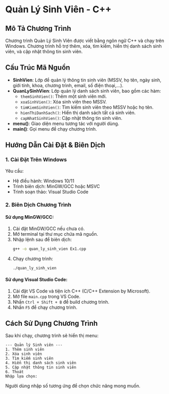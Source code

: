 # Quản Lý Sinh Viên - C++

## Mô Tả Chương Trình

Chương trình Quản Lý Sinh Viên được viết bằng ngôn ngữ C++ và chạy trên Windows. Chương trình hỗ trợ thêm, xóa, tìm kiếm, hiển thị danh sách sinh viên, và cập nhật thông tin sinh viên.

## Cấu Trúc Mã Nguồn

- **SinhVien**: Lớp để quản lý thông tin sinh viên (MSSV, họ tên, ngày sinh, giới tính, khoa, chương trình, email, số điện thoại,...).
- **QuanLySinhVien**: Lớp quản lý danh sách sinh viên, bao gồm các hàm:
  - `themSinhVien()`: Thêm một sinh viên mới.
  - `xoaSinhVien()`: Xóa sinh viên theo MSSV.
  - `timKiemSinhVien()`: Tìm kiếm sinh viên theo MSSV hoặc họ tên.
  - `hienThiDanhSach()`: Hiển thị danh sách tất cả sinh viên.
  - `capNhatSinhVien()`: Cập nhật thông tin sinh viên.
- **menu()**: Giao diện menu tương tác với người dùng.
- **main()**: Gọi menu để chạy chương trình.

## Hướng Dẫn Cài Đặt & Biên Dịch

### 1. Cài Đặt Trên Windows

Yêu cầu:

- Hệ điều hành: Windows 10/11
- Trình biên dịch: MinGW/GCC hoặc MSVC
- Trình soạn thảo: Visual Studio Code

### 2. Biên Dịch Chương Trình

#### Sử dụng MinGW/GCC:

1. Cài đặt MinGW/GCC nếu chưa có.
2. Mở terminal tại thư mục chứa mã nguồn.
3. Nhập lệnh sau để biên dịch:
   ```sh
   g++ -o quan_ly_sinh_vien Ex1.cpp
   ```
4. Chạy chương trình:
   ```sh
   ./quan_ly_sinh_vien
   ```

#### Sử dụng Visual Studio Code:

1. Cài đặt VS Code và tiện ích C++ (C/C++ Extension by Microsoft).
2. Mở file `main.cpp` trong VS Code.
3. Nhấn `Ctrl + Shift + B` để build chương trình.
4. Nhấn `F5` để chạy chương trình.

## Cách Sử Dụng Chương Trình

Sau khi chạy, chương trình sẽ hiển thị menu:

```
--- Quản lý Sinh viên ---
1. Thêm sinh viên
2. Xóa sinh viên
3. Tìm kiếm sinh viên
4. Hiển thị danh sách sinh viên
5. Cập nhật thông tin sinh viên
6. Thoát
Nhập lựa chọn:
```

Người dùng nhập số tương ứng để chọn chức năng mong muốn.
